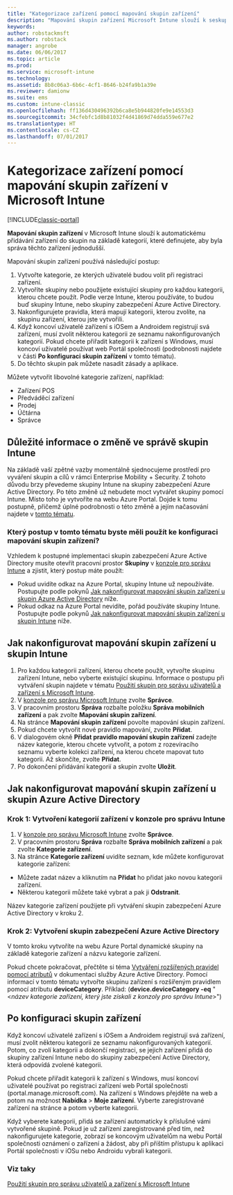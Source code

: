 ```yaml
---
title: "Kategorizace zařízení pomocí mapování skupin zařízení"
description: "Mapování skupin zařízení Microsoft Intune slouží k seskupení zařízení do kategorií, které definujete, aby bylo možné zjednodušit správu těchto zařízení."
keywords: 
author: robstackmsft
ms.author: robstack
manager: angrobe
ms.date: 06/06/2017
ms.topic: article
ms.prod: 
ms.service: microsoft-intune
ms.technology: 
ms.assetid: 8b8c06a3-6b6c-4cf1-8646-b24fa9b1a39e
ms.reviewer: damionw
ms.suite: ems
ms.custom: intune-classic
ms.openlocfilehash: ff136d430496392b6ca8e5b944820fe9e14553d3
ms.sourcegitcommit: 34cfebfc1d8b81032f4d41869d74dda559e677e2
ms.translationtype: HT
ms.contentlocale: cs-CZ
ms.lasthandoff: 07/01/2017
---
```

# <a name="categorize-devices-with-device-group-mapping-in-microsoft-intune"></a>Kategorizace zařízení pomocí mapování skupin zařízení v Microsoft Intune

[!INCLUDE[classic-portal](../includes/classic-portal.md)]

**Mapování skupin zařízení** v Microsoft Intune slouží k automatickému přidávání zařízení do skupin na základě kategorií, které definujete, aby byla správa těchto zařízení jednodušší. 

Mapování skupin zařízení používá následující postup:
1. Vytvořte kategorie, ze kterých uživatelé budou volit při registraci zařízení.
2. Vytvoříte skupiny nebo použijete existující skupiny pro každou kategorii, kterou chcete použít. Podle verze Intune, kterou používáte, to budou buď skupiny Intune, nebo skupiny zabezpečení Azure Active Directory.
2. Nakonfigurujete pravidla, která mapují kategorii, kterou zvolíte, na skupinu zařízení, kterou jste vytvořili.
3. Když koncoví uživatelé zařízení s iOSem a Androidem registrují svá zařízení, musí zvolit některou kategorii ze seznamu nakonfigurovaných kategorií. Pokud chcete přiřadit kategorii k zařízení s Windows, musí koncoví uživatelé používat web Portál společnosti (podrobnosti najdete v části **Po konfiguraci skupin zařízení** v tomto tématu).
4. Do těchto skupin pak můžete nasadit zásady a aplikace.

Můžete vytvořit libovolné kategorie zařízení, například:
* Zařízení POS
* Předváděcí zařízení
* Prodej
* Účtárna
* Správce

## <a name="important-information-about-a-change-in-group-management-for-intune"></a>Důležité informace o změně ve správě skupin Intune

Na základě vaší zpětné vazby momentálně sjednocujeme prostředí pro vyváření skupin a cílů v rámci Enterprise Mobility + Security. Z tohoto důvodu brzy převedeme skupiny Intune na skupiny zabezpečení Azure Active Directory. Po této změně už nebudete moct vytvářet skupiny pomocí Intune. Místo toho je vytvoříte na webu Azure Portal. Dojde k tomu postupně, přičemž úplné podrobnosti o této změně a jejím načasování najdete v [tomto tématu](use-groups-to-manage-users-and-devices-with-microsoft-intune.md).

### <a name="which-procedure-in-this-topic-should-you-use-to-configure-device-group-mapping"></a>Který postup v tomto tématu byste měli použít ke konfiguraci mapování skupin zařízení?

Vzhledem k postupné implementaci skupin zabezpečení Azure Active Directory musíte otevřít pracovní prostor **Skupiny** v [konzole pro správu Intune](https://manage.microsoft.com) a zjistit, který postup máte použít:

-  Pokud uvidíte odkaz na Azure Portal, skupiny Intune už nepoužíváte. Postupujte podle pokynů [Jak nakonfigurovat mapování skupin zařízení u skupin Azure Active Directory](/intune-classic/deploy-use/categorize-devices-with-device-group-mapping-in-microsoft-intune#how-to-configure-device-group-mapping-for-azure-active-directory-groups) níže.
-  Pokud odkaz na Azure Portal nevidíte, pořád používáte skupiny Intune. Postupujte podle pokynů [Jak nakonfigurovat mapování skupin zařízení u skupin Intune](/intune-classic/deploy-use/categorize-devices-with-device-group-mapping-in-microsoft-intune#how-to-configure-device-group-mapping-for-intune-groups) níže.

## <a name="how-to-configure-device-group-mapping-for-intune-groups"></a>Jak nakonfigurovat mapování skupin zařízení u skupin Intune
1. Pro každou kategorii zařízení, kterou chcete použít, vytvořte skupinu zařízení Intune, nebo vyberte existující skupinu. Informace o postupu při vytváření skupin najdete v tématu [Použití skupin pro správu uživatelů a zařízení s Microsoft Intune](use-groups-to-manage-users-and-devices-with-microsoft-intune.md).
2. V [konzole pro správu Microsoft Intune](https://manage.microsoft.com) zvolte **Správce**.
3. V pracovním prostoru **Správa** rozbalte položku **Správa mobilních zařízení** a pak zvolte **Mapování skupin zařízení**.
4. Na stránce **Mapování skupin zařízení** povolte mapování skupin zařízení.
5. Pokud chcete vytvořit nové pravidlo mapování, zvolte **Přidat**.
6. V dialogovém okně **Přidat pravidlo mapování skupin zařízení** zadejte název kategorie, kterou chcete vytvořit, a potom z rozevíracího seznamu vyberte kolekci zařízení, na kterou chcete mapovat tuto kategorii. Až skončíte, zvolte **Přidat**.
7. Po dokončení přidávání kategorií a skupin zvolte **Uložit**.



## <a name="how-to-configure-device-group-mapping-for-azure-active-directory-groups"></a>Jak nakonfigurovat mapování skupin zařízení u skupin Azure Active Directory

### <a name="step-1---create-device-categories-in-the-intune-administration-console"></a>Krok 1: Vytvoření kategorií zařízení v konzole pro správu Intune
1. V [konzole pro správu Microsoft Intune](https://manage.microsoft.com) zvolte **Správce**.
3. V pracovním prostoru **Správa** rozbalte **Správa mobilních zařízení** a pak zvolte **Kategorie zařízení**.
4. Na stránce **Kategorie zařízení** uvidíte seznam, kde můžete konfigurovat kategorie zařízení: 
- Můžete zadat název a kliknutím na **Přidat** ho přidat jako novou kategorii zařízení.
- Některou kategorii můžete také vybrat a pak ji **Odstranit**.

Název kategorie zařízení použijete při vytváření skupin zabezpečení Azure Active Directory v kroku 2.

### <a name="step-2---create-azure-active-directory-security-groups"></a>Krok 2: Vytvoření skupin zabezpečení Azure Active Directory

V tomto kroku vytvoříte na webu Azure Portal dynamické skupiny na základě kategorie zařízení a názvu kategorie zařízení.

Pokud chcete pokračovat, přečtěte si téma [Vytváření rozšířených pravidel pomocí atributů](https://azure.microsoft.com/documentation/articles/active-directory-accessmanagement-groups-with-advanced-rules/#using-attributes-to-create-rules-for-device-objects) v dokumentaci služby Azure Active Directory.
Pomocí informací v tomto tématu vytvořte skupinu zařízení s rozšířeným pravidlem pomocí atributu **deviceCategory**.
Příklad: (**device.deviceCategory -eq** "<*název kategorie zařízení, který jste získali z konzoly pro správu Intune*>")


## <a name="after-you-configure-device-groups"></a>Po konfiguraci skupin zařízení

Když koncoví uživatelé zařízení s iOSem a Androidem registrují svá zařízení, musí zvolit některou kategorii ze seznamu nakonfigurovaných kategorií. Potom, co zvolí kategorii a dokončí registraci, se jejich zařízení přidá do skupiny zařízení Intune nebo do skupiny zabezpečení Active Directory, která odpovídá zvolené kategorii.

Pokud chcete přiřadit kategorii k zařízení s Windows, musí koncoví uživatelé používat po registraci zařízení web Portál společnosti (portal.manage.microsoft.com). Na zařízení s Windows přejděte na web a potom na možnost **Nabídka** > **Moje zařízení**. Vyberte zaregistrované zařízení na stránce a potom vyberte kategorii. 

Když vyberete kategorii, přidá se zařízení automaticky k příslušné vámi vytvořené skupině. Pokud je už zařízení zaregistrované před tím, než nakonfigurujete kategorie, zobrazí se koncovým uživatelům na webu Portál společnosti oznámení o zařízení a žádost, aby při příštím přístupu k aplikaci Portál společnosti v iOSu nebo Androidu vybrali kategorii.



### <a name="see-also"></a>Viz taky
[Použití skupin pro správu uživatelů a zařízení s Microsoft Intune](use-groups-to-manage-users-and-devices-with-microsoft-intune.md)
